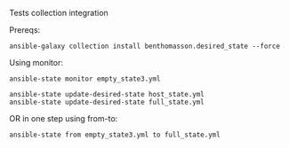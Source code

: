 

Tests collection integration




Prereqs:


    ansible-galaxy collection install benthomasson.desired_state --force

Using monitor:

    ansible-state monitor empty_state3.yml

    ansible-state update-desired-state host_state.yml
    ansible-state update-desired-state full_state.yml


OR in one step using from-to:

    ansible-state from empty_state3.yml to full_state.yml
